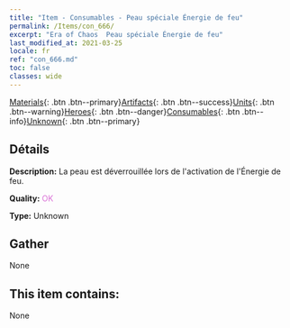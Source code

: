```yaml
---
title: "Item - Consumables - Peau spéciale Énergie de feu"
permalink: /Items/con_666/
excerpt: "Era of Chaos  Peau spéciale Énergie de feu"
last_modified_at: 2021-03-25
locale: fr
ref: "con_666.md"
toc: false
classes: wide
---
```

 [Materials](/fr/Items/){: .btn .btn--primary}[Artifacts](/fr/Items/Artifacts/){: .btn .btn--success}[Units](/fr/Items/Units/){: .btn .btn--warning}[Heroes](/fr/Items/Heroes/){: .btn .btn--danger}[Consumables](/fr/Items/Consumables/){: .btn .btn--info}[Unknown](/fr/Items/Unknown/){: .btn .btn--primary}

## Détails
 **Description:** La peau est déverrouillée lors de l'activation de l'Énergie de feu.

 **Quality:** <span style="color: #DA70D6">OK</span>

 **Type:** Unknown

## Gather

  None

## This item contains:

  None

